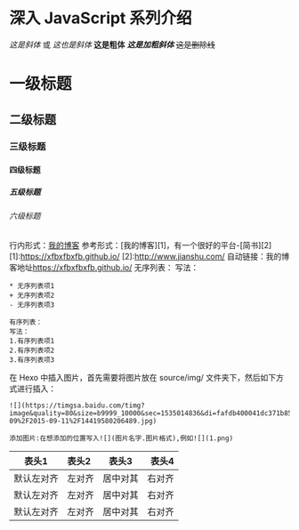 # 深入 JavaScript 系列介绍

[comment]: <> (1. [JavaScript深入之执行上下文]&#40;/javascript/1&#41;)

*这是斜体* 或 _这也是斜体_
**这是粗体**
***这是加粗斜体***
~~这是删除线~~
# 一级标题
## 二级标题
### 三级标题
#### 四级标题
##### 五级标题
###### 六级标题
行内形式：[我的博客](https://xfbxfbxfb.github.io/)
参考形式：[我的博客][1]，有一个很好的平台-[简书][2]
[1]:https://xfbxfbxfb.github.io/
[2]:http://www.jianshu.com/
自动链接：我的博客地址<https://xfbxfbxfb.github.io/>
无序列表：
写法：

	* 无序列表项1
	+ 无序列表项2
	- 无序列表项3

	有序列表：
	写法：
	1.有序列表项1
	2.有序列表项2
	3.有序列表项3
在 Hexo 中插入图片，首先需要将图片放在 source/img/ 文件夹下，然后如下方式进行插入：

	![](https://timgsa.baidu.com/timg?image&quality=80&size=b9999_10000&sec=1535014836&di=fafdb400041dc371b853cfb3fcc7b851&imgtype=jpg&er=1&src=http%3A%2F%2Fscdn.file1.gk99.com%2Fphoto%2F2015-09%2F2015-09-11%2F14419580206489.jpg)
	
	添加图片:在想添加的位置写入![](图片名字.图片格式),例如![](1.png)
| 表头1|表头2|表头3|表头4
|-| :- | :-: | -: |
|默认左对齐|左对齐|居中对其|右对齐|
|默认左对齐|左对齐|居中对其|右对齐|
|默认左对齐|左对齐|居中对其|右对齐|
